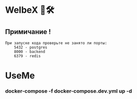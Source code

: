# WelbeX 👋🛠️

## Примичание !
    При запуске кода проверьте не занято ли порты: 
        5432 - postgres
        8000 - backend
        6379 - redis

# UseMe

### docker-compose -f docker-compose.dev.yml up -d

